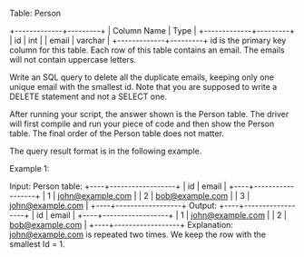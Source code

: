  Table: Person
 
 
 +-------------+---------+
 | Column Name | Type    |
 +-------------+---------+
 | id          | int     |
 | email       | varchar |
 +-------------+---------+
 id is the primary key column for this table.
 Each row of this table contains an email. The emails will not contain
 uppercase letters.
 
 
 
 
 Write an SQL query to delete all the duplicate emails, keeping only one
 unique email with the smallest id. Note that you are supposed to write a
 DELETE statement and not a SELECT one.
 
 After running your script, the answer shown is the Person table. The driver
 will first compile and run your piece of code and then show the Person
 table. The final order of the Person table does not matter.
 
 The query result format is in the following example.
 
 
 Example 1:
 
 
 Input: 
 Person table:
 +----+------------------+
 | id | email            |
 +----+------------------+
 | 1  | john@example.com |
 | 2  | bob@example.com  |
 | 3  | john@example.com |
 +----+------------------+
 Output: 
 +----+------------------+
 | id | email            |
 +----+------------------+
 | 1  | john@example.com |
 | 2  | bob@example.com  |
 +----+------------------+
 Explanation: john@example.com is repeated two times. We keep the row with
 the smallest Id = 1.
 
 


